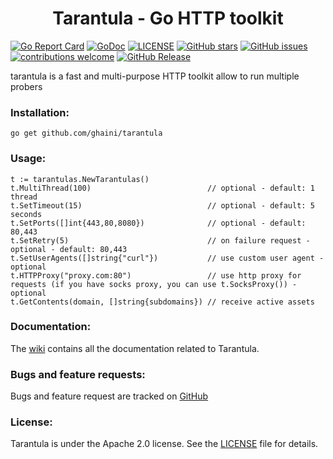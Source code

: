 <h1 align="center"> Tarantula - Go HTTP toolkit </h1>

[![Go Report Card](https://goreportcard.com/badge/github.com/ghaini/tarantula)](https://goreportcard.com/report/github.com/ghaini/tarantula)
[![GoDoc](https://godoc.org/github.com/ghaini/tarantula?status.svg)](https://godoc.org/github.com/ghaini/tarantula)
[![LICENSE](https://img.shields.io/github/license/ghaini/tarantula.svg?style=flat-square)](https://github.com/ghaini/tarantula/blob/master/LICENSE)
[![GitHub stars](https://img.shields.io/github/stars/ghaini/tarantula)](https://github.com/ghaini/tarantula/stargazers)
[![GitHub issues](https://img.shields.io/github/issues/ghaini/tarantula)](https://github.com/ghaini/tarantula/issues)
[![contributions welcome](https://img.shields.io/badge/contributions-welcome-brightgreen.svg?style=flat)](https://github.com/ghaini/tarantula/issues)
[![GitHub Release](https://img.shields.io/github/release/ghaini/tarantula)](https://github.com/ghaini/tarantula/releases)


 tarantula is a fast and multi-purpose HTTP toolkit allow to run multiple probers
 
### Installation:

    go get github.com/ghaini/tarantula
    
### Usage:

    t := tarantulas.NewTarantulas()
    t.MultiThread(100)                          // optional - default: 1 thread
    t.SetTimeout(15)                            // optional - default: 5 seconds
    t.SetPorts([]int{443,80,8080})              // optional - default: 80,443
    t.SetRetry(5)                               // on failure request - optional - default: 80,443
    t.SetUserAgents([]string{"curl"})           // use custom user agent - optional  
    t.HTTPProxy("proxy.com:80")                 // use http proxy for requests (if you have socks proxy, you can use t.SocksProxy()) - optional
    t.GetContents(domain, []string{subdomains}) // receive active assets
    
### Documentation:

The <a href="https://github.com/ghaini/tarantula/wiki">wiki</a> contains all the documentation related to Tarantula.
    
### Bugs and feature requests:

Bugs and feature request are tracked on <a href="https://github.com/ghaini/tarantula/issues">GitHub</a>

### License:

Tarantula is under the Apache 2.0 license. See the <a href="https://github.com/ghaini/tarantula/blob/master/LICENSE">LICENSE</a> file for details.

